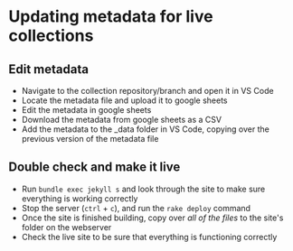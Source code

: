 # Updating metadata for live collections

## Edit metadata
- Navigate to the collection repository/branch and open it in VS Code
- Locate the metadata file and upload it to google sheets
- Edit the metadata in google sheets
- Download the metadata from google sheets as a CSV
- Add the metadata to the _data folder in VS Code, copying over the previous version of the metadata file

## Double check and make it live
- Run `bundle exec jekyll s` and look through the site to make sure everything is working correctly
- Stop the server (`ctrl` + `c`), and run the `rake deploy` command
- Once the site is finished building, copy over *all of the files* to the site's folder on the webserver
- Check the live site to be sure that everything is functioning correctly
